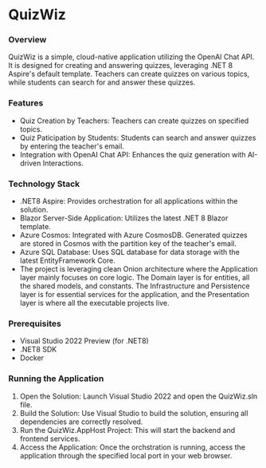 # QuizWiz
### Overview
QuizWiz is a simple, cloud-native application utilizing the OpenAI Chat API. It is designed for creating and answering quizzes, leveraging .NET 8 Aspire's default template. Teachers can create quizzes on various topics, while students can search for and answer these quizzes.

### Features
* Quiz Creation by Teachers: Teachers can create quizzes on specified topics.
* Quiz Paticipation by Students: Students can search and answer quizzes by entering the teacher's email.
* Integration with OpenAI Chat API: Enhances the quiz generation with AI-driven Interactions.

### Technology Stack
* .NET8 Aspire: Provides orchestration for all applications within the solution.
* Blazor Server-Side Application: Utilizes the latest .NET 8 Blazor template.
* Azure Cosmos: Integrated with Azure CosmosDB. Generated quizzes are stored in Cosmos with the partition key of the teacher's email.
* Azure SQL Database: Uses SQL database for data storage with the latest EntityFramework Core.
* The project is leveraging clean Onion architecture where the Application layer mainly focuses on core logic. The Domain layer is for entities, all the shared models, and constants. The Infrastructure and Persistence layer is for essential services for the application, and the Presentation layer is where all the executable projects live.

### Prerequisites
* Visual Studio 2022 Preview (for .NET8)
* .NET8 SDK
* Docker

### Running the Application
1. Open the Solution: Launch Visual Studio 2022 and open the QuizWiz.sln file.
2. Build the Solution: Use Visual Studio to build the solution, ensuring all dependencies are correctly resolved.
3. Run the QuizWiz.AppHost Project: This will start the backend and frontend services.
4. Access the Application: Once the orchstration is running, access the application through the specified local port in your web browser.


